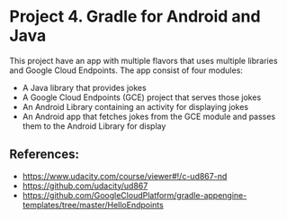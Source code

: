 # Project 4. Gradle for Android and Java

This project have an app with multiple flavors that uses multiple libraries and Google Cloud Endpoints. The app consist of four modules:

* A Java library that provides jokes
* A Google Cloud Endpoints (GCE) project that serves those jokes
* An Android Library containing an activity for displaying jokes
* An Android app that fetches jokes from the GCE module and passes them to the Android Library for display

## References:
* https://www.udacity.com/course/viewer#!/c-ud867-nd
* https://github.com/udacity/ud867
* https://github.com/GoogleCloudPlatform/gradle-appengine-templates/tree/master/HelloEndpoints
